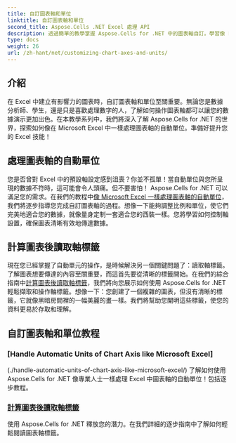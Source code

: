 ```yaml
---
title: 自訂圖表軸和單位
linktitle: 自訂圖表軸和單位
second_title: Aspose.Cells .NET Excel 處理 API
description: 透過簡單的教學掌握 Aspose.Cells for .NET 中的圖表軸自訂。學習像 Excel pro 一樣處理自動單位並讀取軸標籤。
type: docs
weight: 26
url: /zh-hant/net/customizing-chart-axes-and-units/
---
```

## 介紹

在 Excel 中建立有影響力的圖表時，自訂圖表軸和單位至關重要。無論您是數據分析師、學生，還是只是喜歡處理數字的人，了解如何操作圖表軸都可以讓您的數據演示更加出色。在本教學系列中，我們將深入了解 Aspose.Cells for .NET 的世界，探索如何像在 Microsoft Excel 中一樣處理圖表軸的自動單位。準備好提升您的 Excel 技能！

## 處理圖表軸的自動單位

您是否曾對 Excel 中的預設軸設定感到沮喪？你並不孤單！當自動單位與您所呈現的數據不符時，這可能會令人頭痛。但不要害怕！ Aspose.Cells for .NET 可以滿足您的需求。在我們的教程中[像 Microsoft Excel 一樣處理圖表軸的自動單位](./handle-automatic-units-of-chart-axis-like-microsoft-excel/)，我們將逐步指導您完成自訂圖表軸的過程。想像一下能夠調整比例和單位，使它們完美地適合您的數據，就像量身定制一套適合您的西裝一樣。您將學習如何控制軸設置，確保圖表清晰有效地傳達數據。

## 計算圖表後讀取軸標籤

現在您已經掌握了自動單元的操作，是時候解決另一個關鍵問題了：讀取軸標籤。了解圖表想要傳達的內容至關重要，而這首先要從清晰的標籤開始。在我們的綜合指南中[計算圖表後讀取軸標籤](./read-axis-labels-after-calculating-chart/)，我們將向您展示如何使用 Aspose.Cells for .NET 輕鬆擷取和操作軸標籤。想像一下：您創建了一個複雜的圖表，但沒有清晰的標籤，它就像黑暗房間裡的一幅美麗的畫一樣。我們將幫助您闡明這些標籤，使您的資料更易於存取和理解。

## 自訂圖表軸和單位教程
### [Handle Automatic Units of Chart Axis like Microsoft Excel]
(./handle-automatic-units-of-chart-axis-like-microsoft-excel/)
了解如何使用 Aspose.Cells for .NET 像專業人士一樣處理 Excel 中圖表軸的自動單位！包括逐步教程。
### [計算圖表後讀取軸標籤](./read-axis-labels-after-calculating-chart/)
使用 Aspose.Cells for .NET 釋放您的潛力。在我們詳細的逐步指南中了解如何輕鬆閱讀圖表軸標籤。